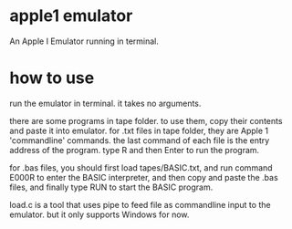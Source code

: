 # apple1 emulator
An Apple I Emulator running in terminal.

# how to use
run the emulator in terminal. it takes no arguments.

there are some programs in tape folder. to use them, copy their contents
and paste it into emulator. for .txt files in tape folder, they are Apple 1 'commandline' commands. the last command of each file is the entry
address of the program. type R and then Enter to run the program.

for .bas files, you should first load tapes/BASIC.txt, and run command
E000R to enter the BASIC interpreter, and then copy and paste the .bas files, and finally type RUN to start the BASIC program. 

load.c is a tool that uses pipe to feed file as commandline input to the
emulator. but it only supports Windows for now.
